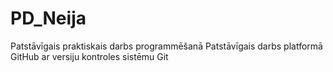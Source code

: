 # PD_Neija
Patstāvīgais praktiskais darbs programmēšanā
Patstāvīgais darbs platformā GitHub ar versiju kontroles sistēmu Git
